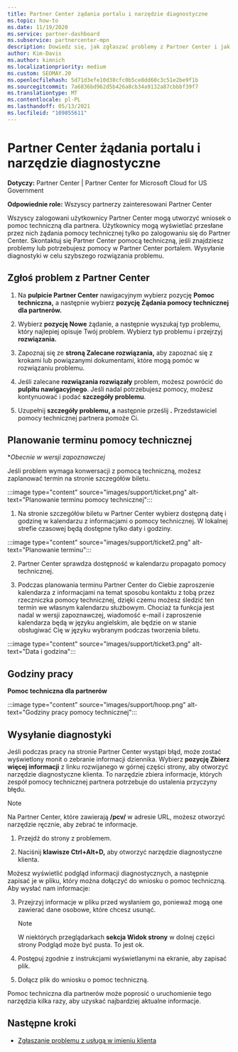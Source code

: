 ```yaml
---
title: Partner Center żądania portalu i narzędzie diagnostyczne
ms.topic: how-to
ms.date: 11/19/2020
ms.service: partner-dashboard
ms.subservice: partnercenter-mpn
description: Dowiedz się, jak zgłaszać problemy z Partner Center i jak zbierać informacje diagnostyczne dla zespołu pomocy technicznej partnera.
author: Kim-Davis
ms.author: kimnich
ms.localizationpriority: medium
ms.custom: SEOMAY.20
ms.openlocfilehash: 5d71d3efe10d38cfc0b5ce8dd60c3c51e2be9f1b
ms.sourcegitcommit: 7a6836bd962d5b426a8cb34a9132a87cbbbf39f7
ms.translationtype: MT
ms.contentlocale: pl-PL
ms.lasthandoff: 05/13/2021
ms.locfileid: "109855611"
---
```

# <a name="partner-center-portal-requests-and-diagnostic-tool"></a>Partner Center żądania portalu i narzędzie diagnostyczne

**Dotyczy:** Partner Center | Partner Center for Microsoft Cloud for US Government

**Odpowiednie role:** Wszyscy partnerzy zainteresowani Partner Center

Wszyscy zalogowani użytkownicy Partner Center mogą utworzyć wniosek o pomoc techniczną dla partnera. Użytkownicy mogą wyświetlać przesłane przez nich żądania pomocy technicznej tylko po zalogowaniu się do Partner Center.
Skontaktuj się Partner Center pomocą techniczną, jeśli znajdziesz problemy lub potrzebujesz pomocy w Partner Center portalem. Wysyłanie diagnostyki w celu szybszego rozwiązania problemu.

## <a name="report-a-problem-with-the-partner-center"></a>Zgłoś problem z Partner Center

1. Na **pulpicie Partner Center** nawigacyjnym wybierz pozycję **Pomoc techniczna,** a następnie wybierz **pozycję Żądania pomocy technicznej dla partnerów.**

2. Wybierz **pozycję Nowe** żądanie, a następnie wyszukaj typ problemu, który najlepiej opisuje Twój problem. Wybierz typ problemu i przejrzyj **rozwiązania.**

3. Zapoznaj się ze **stroną Zalecane rozwiązania,** aby zapoznać się z krokami lub powiązanymi dokumentami, które mogą pomóc w rozwiązaniu problemu.

4. Jeśli zalecane **rozwiązania rozwiązały** problem, możesz powrócić do **pulpitu nawigacyjnego**. Jeśli nadal potrzebujesz pomocy, możesz kontynuować i podać **szczegóły problemu**.

5. Uzupełnij **szczegóły problemu, a** następnie prześlij **.** Przedstawiciel pomocy technicznej partnera pomoże Ci.

## <a name="schedule-a-support-appointment"></a>Planowanie terminu pomocy technicznej 

**Obecnie w wersji zapoznawczej*

Jeśli problem wymaga konwersacji z pomocą techniczną, możesz zaplanować termin na stronie szczegółów biletu.

:::image type="content" source="images/support/ticket.png" alt-text="Planowanie terminu pomocy technicznej":::

1.  Na stronie szczegółów biletu w Partner Center wybierz dostępną datę i godzinę w kalendarzu z informacjami o pomocy technicznej. W lokalnej strefie czasowej będą dostępne tylko daty i godziny.

:::image type="content" source="images/support/ticket2.png" alt-text="Planowanie terminu":::

2. Partner Center sprawdza dostępność w kalendarzu propagato pomocy technicznej.

1. Podczas planowania terminu Partner Center do Ciebie zaproszenie kalendarza z informacjami na temat sposobu kontaktu z tobą przez rzeczniczka pomocy technicznej, dzięki czemu możesz śledzić ten termin we własnym kalendarzu służbowym.  Chociaż ta funkcja jest nadal w wersji zapoznawczej, wiadomość e-mail i zaproszenie kalendarza będą w języku angielskim, ale będzie on w stanie obsługiwać Cię w języku wybranym podczas tworzenia biletu.

:::image type="content" source="images/support/ticket3.png" alt-text="Data i godzina":::

## <a name="hours-of-operation"></a>Godziny pracy

**Pomoc techniczna dla partnerów**

:::image type="content" source="images/support/hoop.png" alt-text="Godziny pracy pomocy technicznej":::

## <a name="send-diagnostics"></a>Wysyłanie diagnostyki

Jeśli podczas pracy na stronie Partner Center wystąpi błąd, może zostać wyświetlony monit o zebranie informacji dziennika. Wybierz **pozycję Zbierz więcej informacji** z linku rozwijanego w górnej części strony, aby otworzyć narzędzie diagnostyczne klienta. To narzędzie zbiera informacje, których zespół pomocy technicznej partnera potrzebuje do ustalenia przyczyny błędu. 

>[!NOTE]
>Na Partner Center, które zawierają **/pcv/** w adresie URL, możesz otworzyć narzędzie ręcznie, aby zebrać te informacje.

1. Przejdź do strony z problemem.

2. Naciśnij **klawisze Ctrl+Alt+D,** aby otworzyć narzędzie diagnostyczne klienta.

Możesz wyświetlić podgląd informacji diagnostycznych, a następnie zapisać je w pliku, który można dołączyć do wniosku o pomoc techniczną. Aby wysłać nam informacje:

3. Przejrzyj informacje w pliku przed wysłaniem go, ponieważ mogą one zawierać dane osobowe, które chcesz usunąć.

    >[!NOTE]
    >W niektórych przeglądarkach **sekcja Widok strony** w dolnej części strony Podgląd może być pusta.  To jest ok.

4. Postępuj zgodnie z instrukcjami wyświetlanymi na ekranie, aby zapisać plik.

5. Dołącz plik do wniosku o pomoc techniczną.

Pomoc techniczna dla partnerów może poprosić o uruchomienie tego narzędzia kilka razy, aby uzyskać najbardziej aktualne informacje.

## <a name="next-steps"></a>Następne kroki

- [Zgłaszanie problemu z usługą w imieniu klienta](report-problems-on-behalf-of-a-customer.md)
